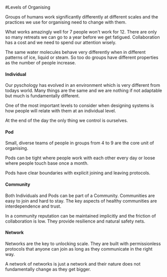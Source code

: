 #Levels of Organising

Groups of humans work significantly differently at different scales and the practices we use for organising need to change with them.

What works amazingly well for 7 people won't work for 12. There are only so many retreats we can go to a year before we get fatigued. Collaboration has a cost and we need to spend our attention wisely.

The same water molecules behave very differently when in different patterns of ice, liquid or steam. 
So too do groups have different properties as the number of people increase.

#### Individual

Our pyschology has evolved in an environment which is very different from todays world.
Many things are the same and we are nothing if not adaptable but much is fundamentally different.

One of the most important levels to consider when designing systems is how people will relate with them at an individual level.

At the end of the day the only thing we control is ourselves. 

#### Pod

Small, diverse teams of people in groups from 4 to 9 are the core unit of organising.

Pods can be tight where people work with each other every day or loose where people touch base once a month.

Pods have clear boundaries with explicit joining and leaving protocols.

#### Community

Both Individuals and Pods can be part of a Community. 
Communities are easy to join and hard to stay. The key aspects of healthy communities are interdependence and trust.

In a community reputation can be maintained implicitly and the friction of collaboration is low. 
They provide resilience and natural safety nets.

#### Network

Networks are the key to unlocking scale. They are built with permissionless protocols that anyone can join as long as they communicate in the right way. 

A network of networks is just a network and their nature does not fundamentally change as they get bigger.